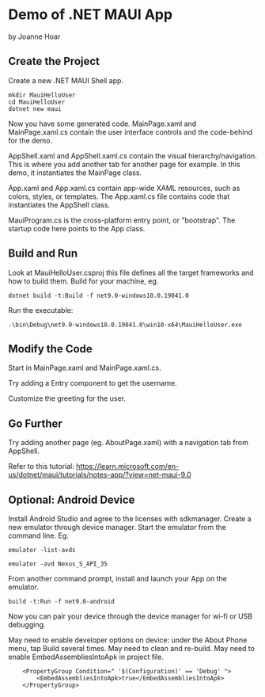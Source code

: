 # Demo of .NET MAUI App #

by Joanne Hoar

## Create the Project ##

Create a new .NET MAUI Shell app.

```
mkdir MauiHelloUser
cd MauiHelloUser
dotnet new maui
```

Now you have some generated code. MainPage.xaml and MainPage.xaml.cs contain the user interface controls and the code-behind for the demo.

AppShell.xaml and AppShell.xaml.cs contain the visual hierarchy/navigation. This is where you add another tab for another page for example. In this demo, it instantiates the MainPage class.

App.xaml and App.xaml.cs contain app-wide XAML resources, such as colors, styles, or templates. The App.xaml.cs file contains code that instantiates the AppShell class.

MauiProgram.cs is the cross-platform entry point, or "bootstrap". The startup code here points to the App class.

## Build and Run ##

Look at MauiHelloUser.csproj this file defines all the target frameworks and how to build them. Build for your machine, eg.

```
dotnet build -t:Build -f net9.0-windows10.0.19041.0

```
Run the executable:
```
.\bin\Debug\net9.0-windows10.0.19041.0\win10-x64\MauiHelloUser.exe
```

## Modify the Code ##

Start in MainPage.xaml and MainPage.xaml.cs.

Try adding a Entry component to get the username.

Customize the greeting for the user.

## Go Further ##

Try adding another page (eg. AboutPage.xaml) with a navigation tab from AppShell.

Refer to this tutorial:
https://learn.microsoft.com/en-us/dotnet/maui/tutorials/notes-app/?view=net-maui-9.0


## Optional: Android Device ##

Install Android Studio and agree to the licenses with sdkmanager. Create a new emulator through device manager. Start the emulator from the command line. Eg.

```
emulator -list-avds
```

```
emulator -avd Nexus_S_API_35
```

From another command prompt, install and launch your App on the emulator.

```
build -t:Run -f net9.0-android
```

Now you can pair your device through the device manager for wi-fi or USB debugging.

May need to enable developer options on device: under the About Phone menu, tap Build several times. May need to clean and re-build. May need to enable EmbedAssembliesIntoApk in project file.

```
	<PropertyGroup Condition=" '$(Configuration)' == 'Debug' ">
		<EmbedAssembliesIntoApk>true</EmbedAssembliesIntoApk>
	</PropertyGroup>
```
